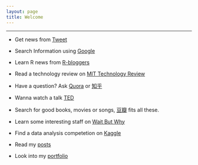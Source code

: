 ```yaml
---
layout: page
title: Welcome
---
```


------------------

- Get news from [Tweet](https://twitter.com) 

- Search Information using [Google](https://www.google.com)

- Learn R news from [R-bloggers](http://www.r-bloggers.com)

- Read a technology review on [MIT Technology Review](https://www.technologyreview.com)

- Have a question? Ask [Quora](https://www.quora.com) or [知乎](https://www.zhihu.com)

- Wanna watch a talk [TED](https://www.ted.com/talks?sort=newest)

- Search for good books, movies or songs, [豆瓣](https://www.douban.com) fits all these. 

- Learn some interesting staff on [Wait But Why](http://waitbutwhy.com)

- Find a data analysis competetion on [Kaggle](https://www.kaggle.com)

- Read my [posts](http://haoeric.com/posts/) 

- Look into my [portfolio](http://haoeric.com/portfolio/)
